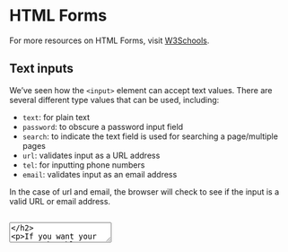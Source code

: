 # HTML Forms 
For more resources on HTML Forms, visit [W3Schools](https://www.w3schools.com/html/html_forms.asp).
## Text inputs 
We’ve seen how the ```<input>``` element can accept text values. There are several different type values that can be used, including:

   - ```text```: for plain text
   - ```password```: to obscure a password input field
   - ```search```: to indicate the text field is used for searching a page/multiple pages
   - ```url```: validates input as a URL address
   - ```tel```: for inputting phone numbers
   - ```email```: validates input as an email address<br/>
   
In the case of url and email, the browser will check to see if the input is a valid URL or email address.

## <textarea> 

If you want your user to be able to include new lines (by pressing return) in their text input, you can use a <textarea> element:

     <textarea id="multiLineInput"></textarea>

Notice how <textarea> elements have a closing tag. You can also specify the size of <textarea> by using the rows and cols attributes.

## Buttons 

A ```<button>``` element should be used whenever you want to create a clickable button to perform some action on the page.

```<button>``` elements are simple to define, and have three different type values:
 - ```submit```: submits form data to a server
 - ```reset```: resets all the data in the current form
 - ```button```: no default behavior. This type of button will be more useful when we begin our discussion of Javascript.

           <button type="submit">Submit Name</button>

```<select> ```
You can use <select> (with nested <option>) elements to create a drop-down selection of items that a user can choose from:<br/>

You can use ```<select>``` (with nested <option>) elements to create a drop-down selection of items that a user can choose from:

       <p>A <code>select</code> element allows users to input from a selection:</p>
       <select id="selector">
         <option>Option 1</option>
         <option>Option 2</option>
         <option selected>Option 3</option>
         <option>Option 4</option>
       </select>
       
Including the selected attribute in an <option> element will show that option by default.

Additionally, if you want to group options into different categories, you can nest <option> elements in an <optgroup> element:
  
         <select id="selector">
         <optgroup label="Group 1">
           <option>Option 1</option>
           <option>Option 2</option>
         </optgroup>
         <optgroup label="Group 2">
           <option>Option 3</option>
           <option>Option 4</option>
         </optgroup>
         <optgroup label="Group 3">
           <option>Option 5</option>
           <option>Option 6</option>
         </optgroup>





         
